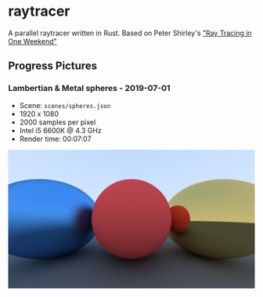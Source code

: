 # raytracer

A parallel raytracer written in Rust. Based on Peter Shirley's ["Ray Tracing in One
Weekend"](http://www.realtimerendering.com/raytracing/Ray%20Tracing%20in%20a%20Weekend.pdf)

## Progress Pictures

### Lambertian & Metal spheres - 2019-07-01
- Scene: `scenes/spheres.json`
- 1920 x 1080
- 2000 samples per pixel
- Intel i5 6600K @ 4.3 GHz
- Render time: 00:07:07

![](/img/spheres.png "Lambertian & Metal spheres")
